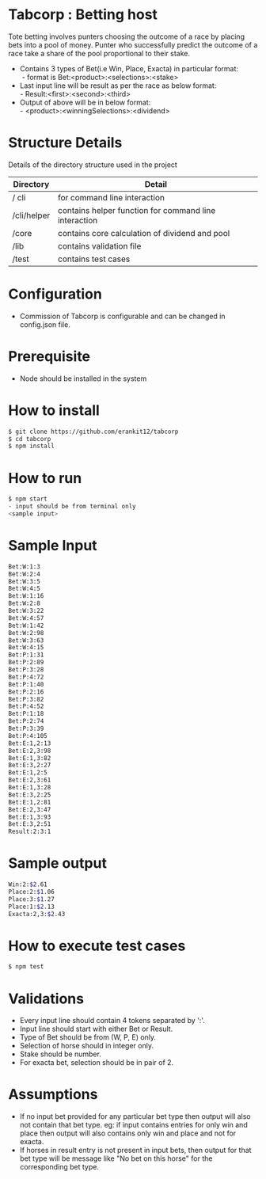 # Tabcorp : Betting host

Tote betting involves punters choosing the outcome of a race by placing bets into a pool of money. Punter who successfully predict the outcome of a race take a share of the pool proportional to their stake.
  - Contains 3 types of Bet(i.e Win, Place, Exacta) in particular format: <br>
  - format is Bet:&lt;product&gt;:&lt;selections&gt;:&lt;stake&gt;<br>
  - Last input line will be result as per the race as below format: <br>
        - Result:&lt;first&gt;:&lt;second&gt;:&lt;third&gt;     
  - Output of above will be in below format: <br>
        - &lt;product&gt;:&lt;winningSelections&gt;:&lt;dividend&gt;

# Structure Details

Details of the directory structure used in the project

| Directory | Detail |
| ------ | ------ |
|/ cli| for command line interaction |
|/cli/helper | contains helper function for command line interaction |
|/core | contains core calculation of dividend and pool|
|/lib | contains validation file|
|/test | contains test cases|

# Configuration
- Commission of Tabcorp is configurable and can be changed in config.json file.

# Prerequisite
- Node should be installed in the system

# How to install

```sh
$ git clone https://github.com/erankit12/tabcorp
$ cd tabcorp
$ npm install
```
# How to run
```sh
$ npm start
- input should be from terminal only
<sample input>
```
# Sample Input

```sh
Bet:W:1:3
Bet:W:2:4
Bet:W:3:5
Bet:W:4:5
Bet:W:1:16
Bet:W:2:8
Bet:W:3:22
Bet:W:4:57
Bet:W:1:42
Bet:W:2:98
Bet:W:3:63
Bet:W:4:15
Bet:P:1:31
Bet:P:2:89
Bet:P:3:28
Bet:P:4:72
Bet:P:1:40
Bet:P:2:16
Bet:P:3:82
Bet:P:4:52
Bet:P:1:18
Bet:P:2:74
Bet:P:3:39
Bet:P:4:105
Bet:E:1,2:13
Bet:E:2,3:98
Bet:E:1,3:82
Bet:E:3,2:27
Bet:E:1,2:5
Bet:E:2,3:61
Bet:E:1,3:28
Bet:E:3,2:25
Bet:E:1,2:81
Bet:E:2,3:47
Bet:E:1,3:93
Bet:E:3,2:51
Result:2:3:1
```

# Sample output

```sh
Win:2:$2.61
Place:2:$1.06
Place:3:$1.27
Place:1:$2.13
Exacta:2,3:$2.43
```
# How to execute test cases
```sh
$ npm test
```
# Validations
- Every input line should contain 4 tokens separated by ':'.
- Input line should start with either Bet or Result.
- Type of Bet should be from (W, P, E) only.
- Selection of horse should in integer only.
- Stake should be number.
- For exacta bet, selection should be in pair of 2.

# Assumptions
- If no input bet provided for any particular bet type then output will also not contain that bet type. eg: if input contains entries for only win and place then output will also contains only win and place and not for exacta.
- If horses in result entry is not present in input bets, then output for that bet type will be message like "No bet on this horse" for the corresponding bet type.
